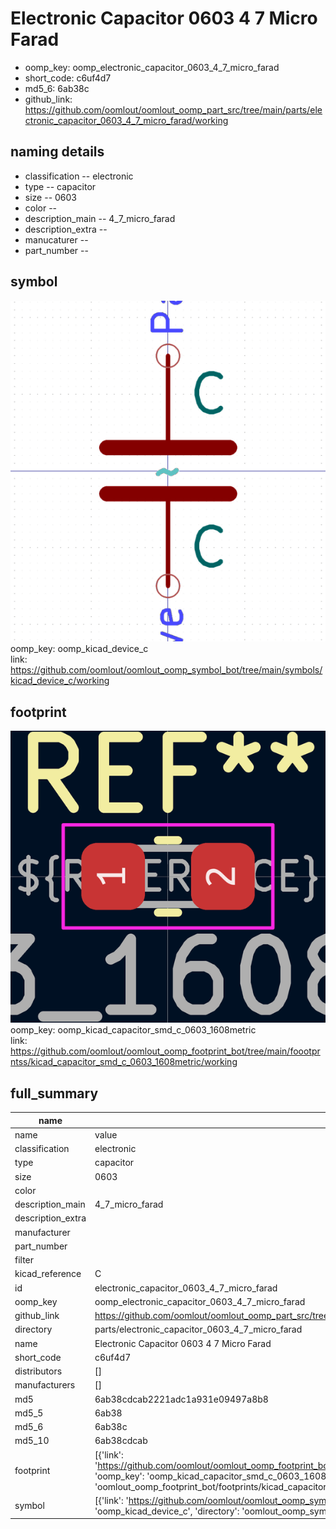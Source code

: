# Electronic Capacitor 0603 4 7 Micro Farad

  
* oomp_key: oomp_electronic_capacitor_0603_4_7_micro_farad 
* short_code: c6uf4d7
* md5_6: 6ab38c  
* github_link: https://github.com/oomlout/oomlout_oomp_part_src/tree/main/parts/electronic_capacitor_0603_4_7_micro_farad/working  
## naming details
* classification -- electronic
* type -- capacitor
* size -- 0603
* color -- 
* description_main -- 4_7_micro_farad
* description_extra -- 
* manucaturer -- 
* part_number -- 



## symbol

![](symbol/0/working/working_600.png)  
oomp_key: oomp_kicad_device_c  
link: https://github.com/oomlout/oomlout_oomp_symbol_bot/tree/main/symbols/kicad_device_c/working  

## footprint

![](footprint/0/working/working_600.png)  
oomp_key: oomp_kicad_capacitor_smd_c_0603_1608metric  
link: https://github.com/oomlout/oomlout_oomp_footprint_bot/tree/main/foootprntss/kicad_capacitor_smd_c_0603_1608metric/working  

## full_summary
| name | value | 
| --- | --- | 
| name | value | 
| classification | electronic | 
| type | capacitor | 
| size | 0603 | 
| color |  | 
| description_main | 4_7_micro_farad | 
| description_extra |  | 
| manufacturer |  | 
| part_number |  | 
| filter |  | 
| kicad_reference | C | 
| id | electronic_capacitor_0603_4_7_micro_farad | 
| oomp_key | oomp_electronic_capacitor_0603_4_7_micro_farad | 
| github_link | https://github.com/oomlout/oomlout_oomp_part_src/tree/main/parts/electronic_capacitor_0603_4_7_micro_farad/working | 
| directory | parts/electronic_capacitor_0603_4_7_micro_farad | 
| name | Electronic Capacitor 0603 4 7 Micro Farad | 
| short_code | c6uf4d7 | 
| distributors | [] | 
| manufacturers | [] | 
| md5 | 6ab38cdcab2221adc1a931e09497a8b8 | 
| md5_5 | 6ab38 | 
| md5_6 | 6ab38c | 
| md5_10 | 6ab38cdcab | 
| footprint | [{'link': 'https://github.com/oomlout/oomlout_oomp_footprint_bot/tree/main/foootprntss/kicad_capacitor_smd_c_0603_1608metric', 'oomp_key': 'oomp_kicad_capacitor_smd_c_0603_1608metric', 'directory': 'oomlout_oomp_footprint_bot/footprints/kicad_capacitor_smd_c_0603_1608metric//working/working.kicad_mod'}] | 
| symbol | [{'link': 'https://github.com/oomlout/oomlout_oomp_symbol_bot/tree/main/symbols/kicad_device_c', 'oomp_key': 'oomp_kicad_device_c', 'directory': 'oomlout_oomp_symbol_bot/symbols/kicad_device_c//working/working.kicad_sym'}] | 
